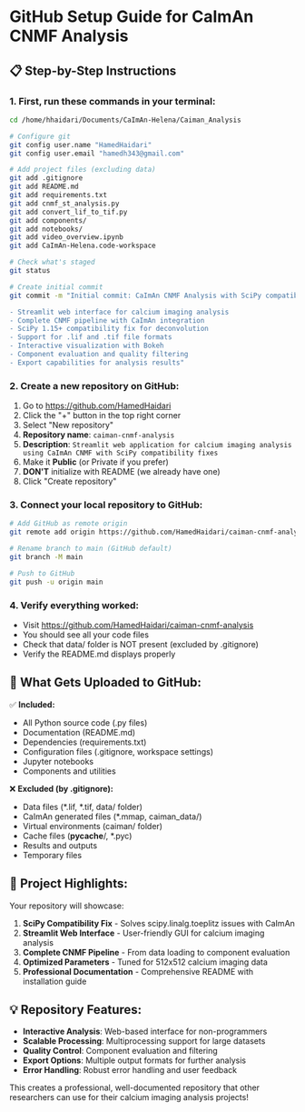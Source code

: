 # GitHub Setup Guide for CaImAn CNMF Analysis

## 📋 Step-by-Step Instructions

### 1. **First, run these commands in your terminal:**

```bash
cd /home/hhaidari/Documents/CaImAn-Helena/Caiman_Analysis

# Configure git
git config user.name "HamedHaidari"
git config user.email "hamedh343@gmail.com"

# Add project files (excluding data)
git add .gitignore
git add README.md
git add requirements.txt
git add cnmf_st_analysis.py
git add convert_lif_to_tif.py
git add components/
git add notebooks/
git add video_overview.ipynb
git add CaImAn-Helena.code-workspace

# Check what's staged
git status

# Create initial commit
git commit -m "Initial commit: CaImAn CNMF Analysis with SciPy compatibility fix

- Streamlit web interface for calcium imaging analysis
- Complete CNMF pipeline with CaImAn integration  
- SciPy 1.15+ compatibility fix for deconvolution
- Support for .lif and .tif file formats
- Interactive visualization with Bokeh
- Component evaluation and quality filtering
- Export capabilities for analysis results"
```

### 2. **Create a new repository on GitHub:**

1. Go to https://github.com/HamedHaidari
2. Click the "+" button in the top right corner
3. Select "New repository"
4. **Repository name**: `caiman-cnmf-analysis`
5. **Description**: `Streamlit web application for calcium imaging analysis using CaImAn CNMF with SciPy compatibility fixes`
6. Make it **Public** (or Private if you prefer)
7. **DON'T** initialize with README (we already have one)
8. Click "Create repository"

### 3. **Connect your local repository to GitHub:**

```bash
# Add GitHub as remote origin
git remote add origin https://github.com/HamedHaidari/caiman-cnmf-analysis.git

# Rename branch to main (GitHub default)
git branch -M main

# Push to GitHub
git push -u origin main
```

### 4. **Verify everything worked:**

- Visit https://github.com/HamedHaidari/caiman-cnmf-analysis
- You should see all your code files
- Check that data/ folder is NOT present (excluded by .gitignore)
- Verify the README.md displays properly

## 🎯 What Gets Uploaded to GitHub:

✅ **Included:**
- All Python source code (.py files)
- Documentation (README.md)
- Dependencies (requirements.txt)
- Configuration files (.gitignore, workspace settings)
- Jupyter notebooks
- Components and utilities

❌ **Excluded (by .gitignore):**
- Data files (*.lif, *.tif, data/ folder)
- CaImAn generated files (*.mmap, caiman_data/)
- Virtual environments (caiman/ folder)
- Cache files (__pycache__/, *.pyc)
- Results and outputs
- Temporary files

## 🚀 Project Highlights:

Your repository will showcase:

1. **SciPy Compatibility Fix** - Solves scipy.linalg.toeplitz issues with CaImAn
2. **Streamlit Web Interface** - User-friendly GUI for calcium imaging analysis
3. **Complete CNMF Pipeline** - From data loading to component evaluation
4. **Optimized Parameters** - Tuned for 512x512 calcium imaging data
5. **Professional Documentation** - Comprehensive README with installation guide

## 💡 Repository Features:

- **Interactive Analysis**: Web-based interface for non-programmers
- **Scalable Processing**: Multiprocessing support for large datasets  
- **Quality Control**: Component evaluation and filtering
- **Export Options**: Multiple output formats for further analysis
- **Error Handling**: Robust error handling and user feedback

This creates a professional, well-documented repository that other researchers can use for their calcium imaging analysis projects!
